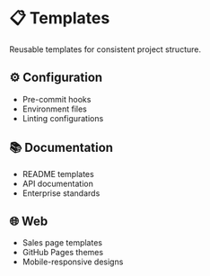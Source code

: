 # 📋 Templates

Reusable templates for consistent project structure.

## ⚙️ Configuration
- Pre-commit hooks
- Environment files
- Linting configurations

## 📚 Documentation
- README templates
- API documentation
- Enterprise standards

## 🌐 Web
- Sales page templates
- GitHub Pages themes
- Mobile-responsive designs
